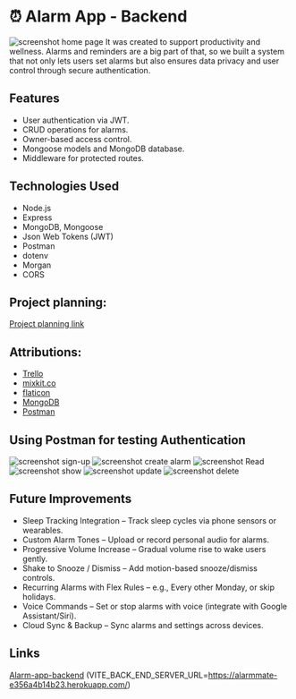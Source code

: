 # ⏰ Alarm App - Backend
![screenshot home page](public/screenshot.png)
It was created to support productivity and wellness. Alarms and reminders are a big part of that, so we built a system that not only lets users set alarms but also ensures data privacy and user control through secure authentication.

## Features
* User authentication via JWT.
* CRUD operations for alarms.
* Owner-based access control.
* Mongoose models and MongoDB database.
* Middleware for protected routes.

## Technologies Used

* Node.js
* Express
* MongoDB, Mongoose
* Json Web Tokens (JWT)
* Postman
* dotenv
* Morgan
* CORS

## Project planning:
[Project planning link](https://trello.com/b/A0aIpfsD/alarm-application)

## Attributions:
* [Trello](https://trello.com)
* [mixkit.co](https://mixkit.co/free-sound-effects/alarm/)
* [flaticon](https://www.flaticon.com/free-icons/clock)
* [MongoDB](https://www.mongodb.com/)
* [Postman](https://web.postman.com/)

## Using Postman for testing Authentication
![screenshot sign-up](public/sign-up.png)
![screenshot create alarm](public/create.png)
![screenshot Read](public/read.png)
![screenshot show](public/show.png)
![screenshot update](public/update.png)
![screenshot delete](public/delete.png)

## Future Improvements

 * Sleep Tracking Integration – Track sleep cycles via phone sensors or wearables.
 * Custom Alarm Tones – Upload or record personal audio for alarms.
 * Progressive Volume Increase – Gradual volume rise to wake users gently.
 * Shake to Snooze / Dismiss – Add motion-based snooze/dismiss controls.
 * Recurring Alarms with Flex Rules – e.g., Every other Monday, or skip holidays.
 * Voice Commands – Set or stop alarms with voice (integrate with Google Assistant/Siri).
 * Cloud Sync & Backup – Sync alarms and settings across devices.

 ## Links
 [Alarm-app-backend](https://github.com/abl00mfield/alarm-app-back-end)
 (VITE_BACK_END_SERVER_URL=https://alarmmate-e356a4b14b23.herokuapp.com/)